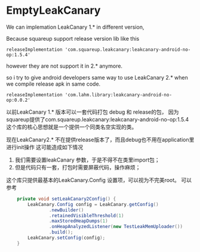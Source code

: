 # EmptyLeakCanary

We can implemation LeakCanary 1.* in different version,

Because squareup support release version lib like this 

```
releaseImplementation 'com.squareup.leakcanary:leakcanary-android-no-op:1.5.4'
```

however they are not support it in 2.* anymore.

so i try to give android developers same way to use LeakCanary 2.* when we compile release apk in same code.

```
releaseImplementation 'com.lahm.library:leakcanary-android-no-op:0.0.2'
```

以前LeakCanary 1.* 版本可以一套代码打包 debug 和 release的包，
因为squareup提供了com.squareup.leakcanary:leakcanary-android-no-op:1.5.4
这个库的核心思想就是一个提供一个同类名空实现的类。

现在LeakCanary2.* 不在提供release版本了，而且debug也不用在application里进行init操作
这可能造成如下情况
1. 我们需要设置leakCanary 参数，于是不得不在类里import包；
2. 但是代码只有一套，打包时需要屏蔽代码，操作麻烦；

这个库只提供最基本的LeakCanary.Config 设置项，可以视为不完美root。
可以参考

```java
    private void setLeakCanary2Config() {
        LeakCanary.Config config = LeakCanary.getConfig()
                .newBuilder()
                .retainedVisibleThreshold(1)
                .maxStoredHeapDumps(1)
                .onHeapAnalyzedListener(new TestLeakMemUploader())
                .build();
        LeakCanary.setConfig(config);
    }
```


